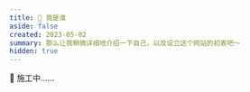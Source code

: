 ```yaml
---
title: 🤔️ 我是谁
aside: false
created: 2023-05-02
summary: 那么让我稍微详细地介绍一下自己，以及设立这个网站的初衷吧～
hidden: true
---
```


🚧 施工中……

<!-- 
<script setup>
import Profile from '@/components/about/Profile.vue'
</script>

<Profile />

你好，我是**梁子龙**，在此欢迎你的到来。

我 2015 年来到上海读大学，自那之后到现在，一直在上海居住。2022 年春末夏初，终于从学校毕业。虽说读的是数学专业，但是学得实在很一般。不论是考试、做研究，还是写论文，都没什么可取之处。专业所需的思维能力，也自知从没拿到手过。真是对不起学校、对不起导师了。

差生嘛，既然学业上有负嘱托，那总得在别的方面给自己找补找补。但谁能想到，业余时间，我竟然最爱的是学习写代码。逛 [GitHub](https://github.com)、追技术热点的时候，反倒比在教室听课自习要快乐得多，一连七年都是如此。尤其是喜欢捣鼓 Web 前端，也就是做网站的技术。能够写出漂漂亮亮的、交互丰富的界面，并通过网站传播给大家，一想到这一点，我就更做不进去那些代数题目啦……

好在，这些练习没有白费。毕业时，凭借平时的一些小小积累，我获得了一份在互联网公司做 Web 前端开发的工作，让喜欢做的事情成为了自己的第一份职业。至今一年多，虽说仍然算是个职场新人，工作内容也不能说是事事顺利，但能感受到自己技术上缓慢而扎实的成长，确实感到很开心～

![从数学专业到开发者的转变](./images/math-to-programming.webp)

另一件有意思的事情是，大学读书期间，我参加了学生合唱团。每当数学把我虐得死去活来的时候，我就躲到每周日的合唱排练里，在短暂的三个小时中进入另一个世界。依托小时候学过一点钢琴的“童子功”，我的乐感还算不错，在合唱团也能跟得上脚步，进步可观。在团里一起混熟的伙伴和老师，有不少也成为了我长久的朋友。

后来，在学业的尾声，我有幸加入了一个更厉害的合唱团体，能让我在毕业后仍然以一个合唱团员的身份活动起来。每个礼拜，经历了五天的屏幕前久坐之后，周末的晚上能够与大家聚精会神地唱一把，很爽快啊！更重要的是，这里的前辈们都强得多，我能够在他们的身边，继续进步、一起成长，的确感到很充实～

![合唱乐谱](./images/choir-score.webp)

从生活节奏没有那么快的学校走出来，进入工作之后，身边不少朋友都说：每天下了班就想瘫着啊；即使今天没有很忙碌，下班后也没有力气再做别的事。的确，如今大家的工作很辛苦，年轻人的就业环境也不是完全友善，我们需要不少时间休息、放空。不过我想，如果任由这种状态发展，长久下去，恐怕除了工作时间就会放弃动脑筋，成为一个离开了工作就没有方向的人吧。

我有点害怕坠入这样的境地，所以想要尽力一试。

于是，我设立了这个网站。虽然不是第一次设立个人网站了（参见[这篇短文](/about/plan/personal-website-version-2023.html)），但我想从这个版本开始，通过书写、记录，训练自己，让脑子保持活泛，也让我的种种爱好继续生根发芽。要说有更多的目标，那么就是希望有一天，自己的输出成果能够让你也有所启发吧。

<p align="center" style="margin: 32px 0;">
  <img src="./images/hobbies.webp" alt="我的爱好" width="280"/>
</p>

说起来，现在的我仍然对很多事情抱有兴趣：编程、读书、写作、音乐……往坏一点说，简直是太多了，以至于没有时间，也没能付出决心，将它们逐一精进。而且，我的兴趣方向呈现一种“周期性轮换”的状态：这一个月，可能沉浸在几本非虚构文学里；下个月，会被某款游戏吸引走全部的精力；再下个月，又想看看最近炒得火热的开源程序库是怎么写的……我真是个花心的人啊！能够花费大把大把的时间，专心地“不务正业”。

有时候会想，是不是应该专注于一件事情，把它锤炼到极致，这样更好啊？但是如今的世界，简直有太多趣味无穷的事情在吸引我们的眼睛。每当遇到一个新的、看起来很值得玩味的领域，我就知道，我这花心毛病一时半会儿还是改不掉了。况且，从我自己的遭遇来看：

当下那些恣意行动的不务正业，不知道在哪一天，就会成为自己赐给自己的恩惠啊！ -->
